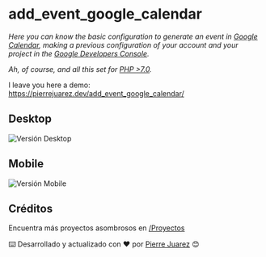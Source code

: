 # add_event_google_calendar

_Here you can know the basic configuration to generate an event in [Google Calendar](https://calendar.google.com/calendar/), making a previous configuration of your account and your project in the [Google Developers Console](https://console.cloud.google.com)._

_Ah, of course, and all this set for [PHP >7.0](https://www.php.net/releases/7_0_0.php)._


I leave you here a demo: <a href="https://pierrejuarez.dev/add_event_google_calendar/" target="_blank">https://pierrejuarez.dev/add_event_google_calendar/</a>

## Desktop

![Versión Desktop](src/img/screenshots/jaume_desktop.png?raw=true "Versión Desktop")

## Mobile

![Versión Mobile](src/img/screenshots/jaume_mobile.png?raw=true "Versión Mobile")


## Créditos

Encuentra más proyectos asombrosos en [/Proyectos](https://leonidasesteban.com/proyectos)

⌨️ Desarrollado y actualizado con ♥️ por [Pierre Juarez](https://github.com/pierre-juarez) 😊


